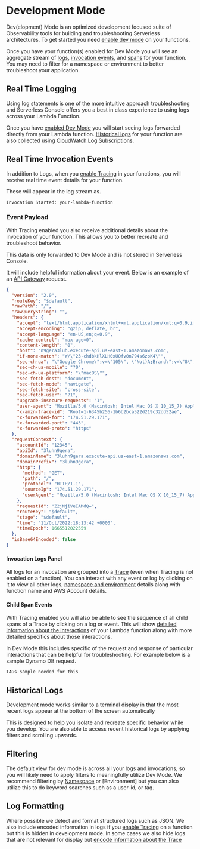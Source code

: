 <!--
title: Dev Mode
menuText: Dev Mode
description: A guide for using logs within Serverless Console
menuOrder: 5
-->

# Development Mode
Dev(elopment) Mode is an optimized development focused suite of Observability
tools for building and troubleshooting Serverless architectures. To get started you need [enable dev mode](../integrations/enable-monitoring-features.md) on
your functions.

Once you have your function(s) enabled for Dev Mode you will 
see an aggregate stream of [logs](#real-time-logging), [invocation events](#real-time-invocation-events), and [spans](#spans)
for your function. You may need to filter for a namespace
or environment to better troubleshoot your application.

## Real Time Logging
Using log statements is one of the more intuitive approach troubleshooting
and Serverless Console offers you a best in class experience to using logs 
across your Lambda Function. 

Once you have [enabled Dev Mode](../integrations/enable-monitoring-features.md#enabling-dev-mode) you will start seeing logs forwarded directly from your Lambda function. 
[Historical logs](#historical-logs) for your function are also collected using
[CloudWatch Log Subscriptions](../integrations/data-sources-and-roles.md#cloudwatch-log-subscriptions). 

## Real Time Invocation Events
In addition to Logs, when you [enable Tracing](../integrations/enable-monitoring-features.md#enabling-traces) in your functions, you will receive real time event details for your function.

These will appear in the log stream as.

```
Invocation Started: your-lambda-function 
```

### Event Payload
With Tracing enabled you also receive additional details about the invocation
of your function. This allows you to better recreate and troubleshoot behavior.

This data is only forwarded to Dev Mode and is not stored in Serverless Console. 

It will include helpful information about your event. Below is an example of an 
[API Gateway](../glossary.md#api-gateway) request. 

```json
{
  "version": "2.0",
  "routeKey": "$default",
  "rawPath": "/",
  "rawQueryString": "",
  "headers": {
    "accept": "text/html,application/xhtml+xml,application/xml;q=0.9,image/avif,image/webp,image/apng,*/*;q=0.8,application/signed-exchange;v=b3;q=0.9",
    "accept-encoding": "gzip, deflate, br",
    "accept-language": "en-US,en;q=0.9",
    "cache-control": "max-age=0",
    "content-length": "0",
    "host": "n9gera3luh.execute-api.us-east-1.amazonaws.com",
    "if-none-match": "W/\"23-chdbkHlXLH0xUOfv0n794s6zoK4\"",
    "sec-ch-ua": "\"Google Chrome\";v=\"105\", \"Not)A;Brand\";v=\"8\", \"Chromium\";v=\"105\"",
    "sec-ch-ua-mobile": "?0",
    "sec-ch-ua-platform": "\"macOS\"",
    "sec-fetch-dest": "document",
    "sec-fetch-mode": "navigate",
    "sec-fetch-site": "cross-site",
    "sec-fetch-user": "?1",
    "upgrade-insecure-requests": "1",
    "user-agent": "Mozilla/5.0 (Macintosh; Intel Mac OS X 10_15_7) AppleWebKit/537.36 (KHTML, like Gecko) Chrome/105.0.0.0 Safari/537.36",
    "x-amzn-trace-id": "Root=1-6345b256-1b6b2bca522d219c32dd52ae",
    "x-forwarded-for": "174.51.29.171",
    "x-forwarded-port": "443",
    "x-forwarded-proto": "https"
  },
  "requestContext": {
    "accountId": "12345",
    "apiId": "3luhn9gera",
    "domainName": "3luhn9gera.execute-api.us-east-1.amazonaws.com",
    "domainPrefix": "3luhn9gera",
    "http": {
      "method": "GET",
      "path": "/",
      "protocol": "HTTP/1.1",
      "sourceIp": "174.51.29.171",
      "userAgent": "Mozilla/5.0 (Macintosh; Intel Mac OS X 10_15_7) AppleWebKit/537.36 (KHTML, like Gecko) Chrome/105.0.0.0 Safari/537.36"
    },
    "requestId": "Z2jNjiVeIAMdQ=",
    "routeKey": "$default",
    "stage": "$default",
    "time": "11/Oct/2022:18:13:42 +0000",
    "timeEpoch": 1665512022559
  },
  "isBase64Encoded": false
}
```

#### Invocation Logs Panel
All logs for an invocation are grouped into a [Trace](./traces.md#traces-from-logs) (even when Tracing is not enabled on a function). You can interact with any event or log by clicking on it to
view all other logs, [namespace and environment](./metrics.md#filters) details along with function name and AWS Account details. 

#### Child Span Events
With Tracing enabled you will also be able to see the sequence of all child spans of a Trace by
clicking on a log or event. This will show [detailed information about the interactions](./traces.md#supported-child-spans) of your Lambda function along with more detailed specifics about those interactions. 

In Dev Mode this includes specific of the request and response of particular interactions that 
can be helpful for troubleshooting. For example below is a sample Dynamo DB request.

```text
TAGs sample needed for this
```

## Historical Logs
Development mode works similar to a terminal display in that the most recent 
logs appear at the bottom of the screen automatically

This is designed to help you isolate and recreate specific behavior while you develop. You are also
able to access recent historical logs by applying filters and scrolling upwards. 

## Filtering
The default view for dev mode is across all your logs and invocations, so you will
likely need to apply filters to meaningfully utilize Dev Mode. We recommend filtering 
by [Namespace](../glossary.md#namespace) or [Environment] but you can also utilize
this to do keyword searches such as a user-id, or tag.

## Log Formatting
Where possible we detect and format structured logs such as JSON. We also include
encoded information in logs if you [enable Tracing](../integrations/enable-monitoring-features.md#enabling-traces) on a function but this is hidden in development mode. In some cases we also hide
logs that are not relevant for display but [encode information about the Trace](../integrations/data-sources-and-roles.md#serverless-node-sdk)
